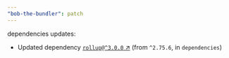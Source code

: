```yaml
---
"bob-the-bundler": patch
---
```

dependencies updates:
  - Updated dependency [`rollup@^3.0.0` ↗︎](https://www.npmjs.com/package/rollup/v/3.0.0) (from `^2.75.6`, in `dependencies`)
